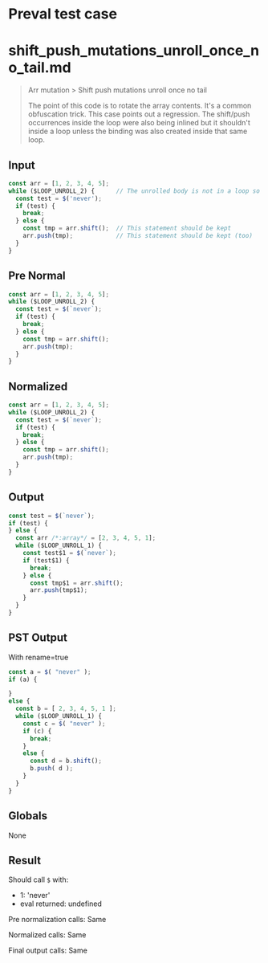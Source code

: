# Preval test case

# shift_push_mutations_unroll_once_no_tail.md

> Arr mutation > Shift push mutations unroll once no tail
>
> The point of this code is to rotate the array contents. It's a common obfuscation trick.
> This case points out a regression.
> The shift/push occurrences inside the loop were also being inlined but it shouldn't inside
> a loop unless the binding was also created inside that same loop.

## Input

`````js filename=intro
const arr = [1, 2, 3, 4, 5];
while ($LOOP_UNROLL_2) {      // The unrolled body is not in a loop so it can inline there (that's how we unroll this hack anyways)
  const test = $('never');
  if (test) {
    break;
  } else {
    const tmp = arr.shift();  // This statement should be kept
    arr.push(tmp);            // This statement should be kept (too)
  }
}
`````

## Pre Normal


`````js filename=intro
const arr = [1, 2, 3, 4, 5];
while ($LOOP_UNROLL_2) {
  const test = $(`never`);
  if (test) {
    break;
  } else {
    const tmp = arr.shift();
    arr.push(tmp);
  }
}
`````

## Normalized


`````js filename=intro
const arr = [1, 2, 3, 4, 5];
while ($LOOP_UNROLL_2) {
  const test = $(`never`);
  if (test) {
    break;
  } else {
    const tmp = arr.shift();
    arr.push(tmp);
  }
}
`````

## Output


`````js filename=intro
const test = $(`never`);
if (test) {
} else {
  const arr /*:array*/ = [2, 3, 4, 5, 1];
  while ($LOOP_UNROLL_1) {
    const test$1 = $(`never`);
    if (test$1) {
      break;
    } else {
      const tmp$1 = arr.shift();
      arr.push(tmp$1);
    }
  }
}
`````

## PST Output

With rename=true

`````js filename=intro
const a = $( "never" );
if (a) {

}
else {
  const b = [ 2, 3, 4, 5, 1 ];
  while ($LOOP_UNROLL_1) {
    const c = $( "never" );
    if (c) {
      break;
    }
    else {
      const d = b.shift();
      b.push( d );
    }
  }
}
`````

## Globals

None

## Result

Should call `$` with:
 - 1: 'never'
 - eval returned: undefined

Pre normalization calls: Same

Normalized calls: Same

Final output calls: Same
